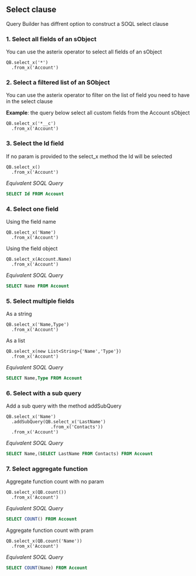 ## Select clause

Query Builder has diffrent option to construct a SOQL select clause 


### 1. Select all fields of an sObject

You can use the asterix operator to select all fields of an sObject

  ```apex
  QB.select_x('*')
    .from_x('Account')
  ```

### 2. Select a filtered list of an SObject

You can use the asterix operator to filter on the list of field you need to have in the select clause

**Example**: the query below select all custom fields from the Account sObject

  ```apex
  QB.select_x('*__c')
    .from_x('Account')
  ```

### 3. Select the Id field

If no param is provided to the select_x method the Id will be selected

  ```apex
  QB.select_x()
    .from_x('Account')
  ```
*Equivalent SOQL Query*

  ```sql
  SELECT Id FROM Account
  ```

### 4. Select one field

Using the field name

  ```apex
  QB.select_x('Name')
    .from_x('Account')
  ```
Using the field object

  ```apex
  QB.select_x(Account.Name)
    .from_x('Account')
  ```
*Equivalent SOQL Query*

  ```sql
  SELECT Name FROM Account
  ```
  
### 5. Select multiple fields

As a string

  ```apex
  QB.select_x('Name,Type')
    .from_x('Account')
  ```
As a list

  ```apex
  QB.select_x(new List<String>{'Name','Type'})
    .from_x('Account')
  ```
*Equivalent SOQL Query*

  ```sql
  SELECT Name,Type FROM Account
  ```

### 6. Select with a sub query

Add a sub query with the method addSubQuery

  ```apex
  QB.select_x('Name')
    .addSubQuery(QB.select_x('LastName')
                   .from_x('Contacts'))
    .from_x('Account')
  ```

*Equivalent SOQL Query*

  ```sql
  SELECT Name,(SELECT LastName FROM Contacts) FROM Account
  ```

### 7. Select aggregate function

Aggregate function count with no param

  ```apex
  QB.select_x(QB.count())
    .from_x('Account')
  ```

*Equivalent SOQL Query*

  ```sql
  SELECT COUNT() FROM Account
  ```

Aggregate function count with pram

  ```apex
  QB.select_x(QB.count('Name'))
    .from_x('Account')
  ```

*Equivalent SOQL Query*

  ```sql
  SELECT COUNT(Name) FROM Account
  ```

